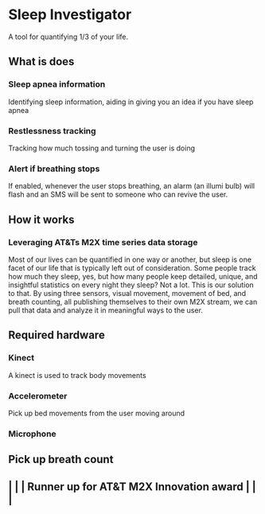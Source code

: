 Sleep Investigator
=====
A tool for quantifying 1/3 of your life.

## What is does

### Sleep apnea information
Identifying sleep information, aiding in giving you an idea if you have sleep apnea

### Restlessness tracking
Tracking how much tossing and turning the user is doing

### Alert if breathing stops
If enabled, whenever the user stops breathing, an alarm (an illumi bulb) will flash
and an SMS will be sent to someone who can revive the user.

## How it works

### Leveraging AT&Ts M2X time series data storage
Most of our lives can be quantified in one way or another, but sleep is one facet of
our life that is typically left out of consideration. Some people track how much they
sleep, yes, but how many people keep detailed, unique, and insightful statistics on
every night they sleep? Not a lot. This is our solution to that. By using three
sensors, visual movement, movement of bed, and breath counting, all publishing
themselves to their own M2X stream, we can pull that data and analyze it in
meaningful ways to the user. 

## Required hardware

### Kinect
A kinect is used to track body movements  

### Accelerometer
Pick up bed movements from the user moving around

### Microphone
Pick up breath count
----------------------------------------------------
|                                                  |
|     Runner up for AT&T M2X Innovation award      |
|                                                  |
----------------------------------------------------
